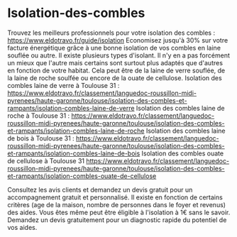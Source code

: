 # Isolation-des-combles
Trouvez les meilleurs professionnels pour votre isolation des combles : https://www.eldotravo.fr/guide/isolation
Economisez jusqu'à 30% sur votre facture énergétique grâce à une bonne isolation de vos combles en laine souflée ou autre.
Il existe plusieurs types d'isolant. Il n'y en a pas forcément un mieux que l'autre mais certains sont surtout plus adaptés que d'autres en fonction de votre habitat. Cela peut être de la laine de verre souflée, de la laine de roche soulfée ou encore de la ouate de cellulose.
Isolation des combles laine de verre à Toulouse 31 : https://www.eldotravo.fr/classement/languedoc-roussillon-midi-pyrenees/haute-garonne/toulouse/isolation-des-combles-et-rampants/isolation-combles-laine-de-verre
Isolation des combles laine de roche à Toulouse 31 : https://www.eldotravo.fr/classement/languedoc-roussillon-midi-pyrenees/haute-garonne/toulouse/isolation-des-combles-et-rampants/isolation-combles-laine-de-roche
Isolation des combles laine de bois à Toulouse 31 : https://www.eldotravo.fr/classement/languedoc-roussillon-midi-pyrenees/haute-garonne/toulouse/isolation-des-combles-et-rampants/isolation-combles-laine-de-bois
Isolation des combles ouate de cellulose à Toulouse 31 https://www.eldotravo.fr/classement/languedoc-roussillon-midi-pyrenees/haute-garonne/toulouse/isolation-des-combles-et-rampants/isolation-combles-ouate-de-cellulose

Consultez les avis clients et demandez un devis gratuit pour un accompagnement gratuit et personnalisé. 
Il existe en fonction de certains critères (age de la maison, nombre de personnes dans le foyer et revenus) des aides. Vous êtes même peut être éligible à l'isolation à 1€ sans le savoir. Demandez un devis gratuitement pour un diagnostic rapide du potentiel de vos aides.
